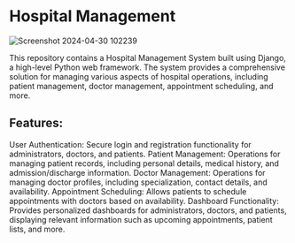 # Hospital Management
![Screenshot 2024-04-30 102239](https://github.com/Ronrudy/Hospital-Management-System/assets/136009363/2fec3ece-df89-4c5a-a428-efe20a2172b7)

This repository contains a Hospital Management System built using Django, a high-level Python web framework. The system provides a comprehensive solution for managing various aspects of hospital operations, including patient management, doctor management, appointment scheduling, and more.
## Features:
User Authentication: Secure login and registration functionality for administrators, doctors, and patients.
Patient Management: Operations for managing patient records, including personal details, medical history, and admission/discharge information.
Doctor Management: Operations for managing doctor profiles, including specialization, contact details, and availability.
Appointment Scheduling: Allows patients to schedule appointments with doctors based on availability.
Dashboard Functionality: Provides personalized dashboards for administrators, doctors, and patients, displaying relevant information such as upcoming appointments, patient lists, and more.

